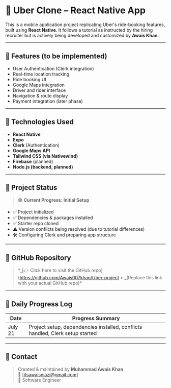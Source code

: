 # 🚕 Uber Clone – React Native App

This is a mobile application project replicating Uber's ride-booking features, built using **React Native**. It follows a tutorial as instructed by the hiring recruiter but is actively being developed and customized by **Awais Khan**.

---

## 📱 Features (to be implemented)

- User Authentication (Clerk integration)
- Real-time location tracking
- Ride booking UI
- Google Maps integration
- Driver and rider interface
- Navigation & route display
- Payment integration (later phase)

---

## 🔧 Technologies Used

- **React Native**
- **Expo**
- **Clerk** (Authentication)
- **Google Maps API**
- **Tailwind CSS (via Nativewind)**
- **Firebase** (planned)
- **Node.js (backend, planned)**

---

## 📂 Project Status

> 🟢 **Current Progress: Initial Setup**

- ✅ Project initialized
- ✅ Dependencies & packages installed
- ✅ Starter repo cloned
- ⚠️ Version conflicts being resolved (due to tutorial differences)
- 🛠️ Configuring Clerk and preparing app structure

---

## 🔗 GitHub Repository

> \*_[👉 Click here to visit the GitHub repo](https://github.com/Awais007khan/Uber-project > _(Replace this link with your actual GitHub repo)\*

---

## 📅 Daily Progress Log

| Date    | Progress Summary                                                              |
| ------- | ----------------------------------------------------------------------------- |
| July 21 | Project setup, dependencies installed, conflicts handled, Clerk setup started |

---

## 📩 Contact

> Created & maintained by **Muhammad Awais Khan**  
> 📧 [itsawaisniazi@gmail.com]  
> 📱 Software Engineer
